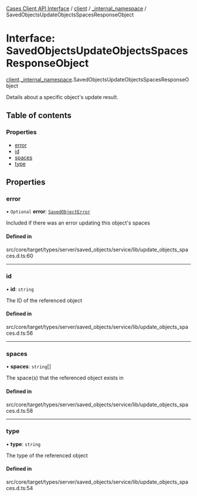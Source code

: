 [Cases Client API Interface](../README.md) / [client](../modules/client.md) / [\_internal\_namespace](../modules/client._internal_namespace.md) / SavedObjectsUpdateObjectsSpacesResponseObject

# Interface: SavedObjectsUpdateObjectsSpacesResponseObject

[client](../modules/client.md).[_internal_namespace](../modules/client._internal_namespace.md).SavedObjectsUpdateObjectsSpacesResponseObject

Details about a specific object's update result.

## Table of contents

### Properties

- [error](client._internal_namespace.SavedObjectsUpdateObjectsSpacesResponseObject.md#error)
- [id](client._internal_namespace.SavedObjectsUpdateObjectsSpacesResponseObject.md#id)
- [spaces](client._internal_namespace.SavedObjectsUpdateObjectsSpacesResponseObject.md#spaces)
- [type](client._internal_namespace.SavedObjectsUpdateObjectsSpacesResponseObject.md#type)

## Properties

### error

• `Optional` **error**: [`SavedObjectError`](client._internal_namespace.SavedObjectError.md)

Included if there was an error updating this object's spaces

#### Defined in

src/core/target/types/server/saved_objects/service/lib/update_objects_spaces.d.ts:60

___

### id

• **id**: `string`

The ID of the referenced object

#### Defined in

src/core/target/types/server/saved_objects/service/lib/update_objects_spaces.d.ts:56

___

### spaces

• **spaces**: `string`[]

The space(s) that the referenced object exists in

#### Defined in

src/core/target/types/server/saved_objects/service/lib/update_objects_spaces.d.ts:58

___

### type

• **type**: `string`

The type of the referenced object

#### Defined in

src/core/target/types/server/saved_objects/service/lib/update_objects_spaces.d.ts:54
